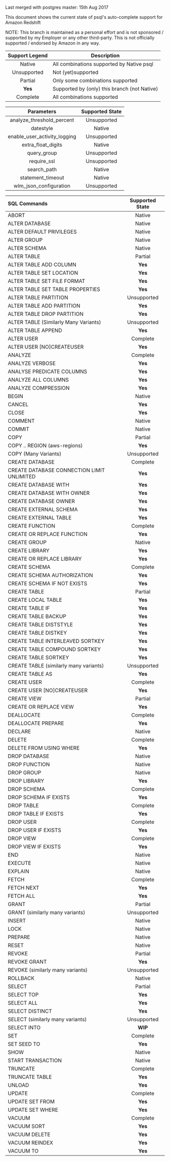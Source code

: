 Last merged with postgres master: 15th Aug 2017

This document shows the current state of psql's auto-complete support for Amazon Redshift

NOTE: This branch is maintained as a personal effort and is not sponsored / supported by my Employer or any other third-party. This is not officially supported / endorsed by Amazon in any way.


Support Legend | Description
:-------------:| -----------
Native | All combinations supported by Native psql
Unsupported | Not (yet)supported
Partial | Only some combinations supported
**Yes** | Supported by (only) this branch (not Native)
Complete | All combinations supported



Parameters | Supported State
:---------:|:--------------:
analyze_threshold_percent | Unsupported
datestyle | Native
enable_user_activity_logging | Unsupported
extra_float_digits | Native
query_group | Unsupported
require_ssl | Unsupported
search_path | Native
statement_timeout | Native
wlm_json_configuration | Unsupported



SQL Commands | Supported State
:----------- |:--------------:
ABORT | Native
ALTER DATABASE | Native
ALTER DEFAULT PRIVILEGES | Native
ALTER GROUP | Native
ALTER SCHEMA | Native
ALTER TABLE | Partial
ALTER TABLE ADD COLUMN | **Yes**
ALTER TABLE SET LOCATION | **Yes**
ALTER TABLE SET FILE FORMAT | **Yes**
ALTER TABLE SET TABLE PROPERTIES | **Yes**
ALTER TABLE PARTITION | Unsupported
ALTER TABLE ADD PARTITION | **Yes**
ALTER TABLE DROP PARTITION | **Yes**
ALTER TABLE (Similarly Many Variants) | Unsupported
ALTER TABLE APPEND | **Yes**
ALTER USER | Complete
ALTER USER [NO]CREATEUSER | **Yes**
ANALYZE | Complete
ANALYZE VERBOSE | **Yes**
ANALYSE PREDICATE COLUMNS | **Yes**
ANALYZE ALL COLUMNS | **Yes**
ANALYZE COMPRESSION | **Yes**
BEGIN | Native
CANCEL | **Yes**
CLOSE | **Yes**
COMMENT | Native
COMMIT | Native
COPY | Partial
COPY .. REGION (aws-regions) | **Yes**
COPY (Many Variants) | Unsupported
CREATE DATABASE | Complete
CREATE DATABASE CONNECTION LIMIT UNLIMITED | **Yes**
CREATE DATABASE WITH | **Yes**
CREATE DATABASE WITH OWNER | **Yes**
CREATE DATABASE OWNER | **Yes**
CREATE EXTERNAL SCHEMA | **Yes**
CREATE EXTERNAL TABLE | **Yes**
CREATE FUNCTION | Complete
CREATE OR REPLACE FUNCTION | **Yes**
CREATE GROUP | Native
CREATE LIBRARY | **Yes**
CREATE OR REPLACE LIBRARY | **Yes**
CREATE SCHEMA | Complete
CREATE SCHEMA AUTHORIZATION | **Yes**
CREATE SCHEMA IF NOT EXISTS | **Yes**
CREATE TABLE | Partial
CREATE LOCAL TABLE | **Yes**
CREATE TABLE IF | **Yes**
CREATE TABLE BACKUP | **Yes**
CREATE TABLE DISTSTYLE | **Yes**
CREATE TABLE DISTKEY | **Yes**
CREATE TABLE INTERLEAVED SORTKEY | **Yes**
CREATE TABLE COMPOUND SORTKEY | **Yes**
CREATE TABLE SORTKEY | **Yes**
CREATE TABLE (similarly many variants) | Unsupported
CREATE TABLE AS | **Yes**
CREATE USER | Complete
CREATE USER [NO]CREATEUSER | **Yes**
CREATE VIEW | Partial
CREATE OR REPLACE VIEW | **Yes**
DEALLOCATE | Complete
DEALLOCATE PREPARE | **Yes**
DECLARE | Native
DELETE | Complete
DELETE FROM USING WHERE | **Yes**
DROP DATABASE | Native
DROP FUNCTION | Native
DROP GROUP | Native
DROP LIBRARY | **Yes**
DROP SCHEMA | Complete
DROP SCHEMA IF EXISTS | **Yes**
DROP TABLE | Complete
DROP TABLE IF EXISTS | **Yes**
DROP USER | Complete
DROP USER IF EXISTS | **Yes**
DROP VIEW | Complete
DROP VIEW IF EXISTS | **Yes**
END | Native
EXECUTE | Native
EXPLAIN | Native
FETCH | Complete
FETCH NEXT | **Yes**
FETCH ALL | **Yes**
GRANT | Partial
GRANT (similarly many variants) | Unsupported
INSERT | Native
LOCK | Native
PREPARE | Native
RESET | Native
REVOKE | Partial
REVOKE GRANT | **Yes**
REVOKE (similarly many variants) | Unsupported
ROLLBACK | Native
SELECT | Partial
SELECT TOP | **Yes**
SELECT ALL | **Yes**
SELECT DISTINCT | **Yes**
SELECT (similarly many variants) | Unsupported
SELECT INTO | **WIP**
SET | Complete
SET SEED TO | **Yes**
SHOW | Native
START TRANSACTION | Native
TRUNCATE | Complete
TRUNCATE TABLE | **Yes**
UNLOAD | **Yes**
UPDATE | Complete
UPDATE SET FROM | **Yes**
UPDATE SET WHERE | **Yes**
VACUUM | Complete
VACUUM SORT | **Yes**
VACUUM DELETE | **Yes**
VACUUM REINDEX | **Yes**
VACUUM TO | **Yes**



